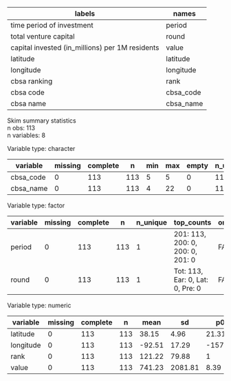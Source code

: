 

|                     labels                      |   names   |
|-------------------------------------------------|-----------|
|            time period of investment            |  period   |
|              total venture capital              |   round   |
| capital invested (in_millions) per 1M residents |   value   |
|                    latitude                     | latitude  |
|                    longitude                    | longitude |
|                  cbsa ranking                   |   rank    |
|                    cbsa code                    | cbsa_code |
|                    cbsa name                    | cbsa_name |

Skim summary statistics  
 n obs: 113    
 n variables: 8    

Variable type: character

| variable  | missing | complete |  n  | min | max | empty | n_unique |
|-----------|---------|----------|-----|-----|-----|-------|----------|
| cbsa_code |    0    |   113    | 113 |  5  |  5  |   0   |   112    |
| cbsa_name |    0    |   113    | 113 |  4  | 22  |   0   |   113    |

Variable type: factor

| variable | missing | complete |  n  | n_unique |            top_counts            | ordered |
|----------|---------|----------|-----|----------|----------------------------------|---------|
|  period  |    0    |   113    | 113 |    1     | 201: 113, 200: 0, 200: 0, 201: 0 |  FALSE  |
|  round   |    0    |   113    | 113 |    1     | Tot: 113, Ear: 0, Lat: 0, Pre: 0 |  FALSE  |

Variable type: numeric

| variable  | missing | complete |  n  |  mean  |   sd    |   p0    |   p25   |  p50   |  p75   |   p100   |
|-----------|---------|----------|-----|--------|---------|---------|---------|--------|--------|----------|
| latitude  |    0    |   113    | 113 | 38.15  |  4.96   |  21.31  |  35.08  | 39.16  | 41.77  |  47.66   |
| longitude |    0    |   113    | 113 | -92.51 |  17.29  | -157.86 | -105.27 | -86.16 |  -80   |  -70.26  |
|   rank    |    0    |   113    | 113 | 121.22 |  79.88  |    1    |   52    |  114   |  186   |   309    |
|   value   |    0    |   113    | 113 | 741.23 | 2081.81 |  8.39   |  108.4  | 219.16 | 525.62 | 17457.99 |
